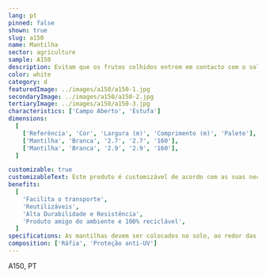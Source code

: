 ```yaml
---
lang: pt
pinned: false
shown: true
slug: a150
name: Mantilha
sector: agriculture
sample: A150
description: Evitam que os frutos colhidos entrem em contacto com o solo, aumentando o indíce de colheita da cultura produzida e, consequentemente, o rendimento final.
color: white
category: d
featuredImage: ../images/a150/a150-1.jpg
secondaryImage: ../images/a150/a150-2.jpg
tertiaryImage: ../images/a150/a150-3.jpg
characteristics: ['Campo Aberto', 'Estufa']
dimensions:
  [
    ['Referência', 'Cor', 'Largura (m)', 'Comprimento (m)', 'Palete'],
    ['Mantilha', 'Branca', '2.7', '2.7', '160'],
    ['Mantilha', 'Branca', '2.9', '2.9', '160'],
  ]

customizable: true
customizableText: Este produto é customizável de acordo com as suas necessidades. Contacte-nos para mais informações.
benefits:
  [
    'Facilita o transporte',
    'Reutilizáveis',
    'Alta Durabilidade e Resistência',
    'Produto amigo do ambiente e 100% reciclável',
  ]
specifications: As mantilhas devem ser colocados no solo, ao redor das árvores onde será efetuada a colheita, para otimizar todo o processo.
composition: ['Ráfia', 'Proteção anti-UV']
---
```


A150, PT
